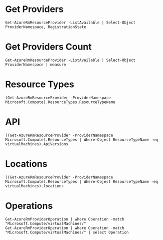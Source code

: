 ﻿# Get Providers
    
    Get-AzureRmResourceProvider -ListAvailable | Select-Object ProviderNamespace, RegistrationState 


# Get Providers Count

    Get-AzureRmResourceProvider -ListAvailable | Select-Object ProviderNamespace | measure

# Resource Types

    (Get-AzureRmResourceProvider -ProviderNamespace Microsoft.Compute).ResourceTypes.ResourceTypeName

# API

    ((Get-AzureRmResourceProvider -ProviderNamespace Microsoft.Compute).ResourceTypes | Where-Object ResourceTypeName -eq virtualMachines).ApiVersions

# Locations

    ((Get-AzureRmResourceProvider -ProviderNamespace Microsoft.Compute).ResourceTypes | Where-Object ResourceTypeName -eq virtualMachines).locations

# Operations

    Get-AzureRmProviderOperation | where Operation -match "Microsoft.Compute/virtualMachines/"
    Get-AzureRmProviderOperation | where Operation -match "Microsoft.Compute/virtualMachines/" | select Operation
